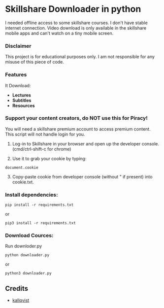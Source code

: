# Skillshare Downloader in python

I needed offline access to some skillshare courses. I don't have stable internet connection.
Video download is only available in the skillshare mobile apps and can't watch on a tiny mobile screen.

### Disclaimer
This project is for educational purposes only. I am not responsible for any misuse of this piece of code.

### Features

It Download:
- **Lectures**
- **Subtitles**
- **Resources**

### Support your content creators, do **NOT** use this for **Piracy**!

You will need a skillshare premium account to access premium content.
This script will not handle login for you.

1. Log-in to Skillshare in your browser and open up the developer console.
(cmd/ctrl-shift-c for chrome)

2. Use it to grab your cookie by typing:
```
document.cookie
```

3. Copy-paste cookie from developer console (without " if present) into cookie.txt.

### Install dependencies:
```
pip install -r requirements.txt
```
or
```
pip3 install -r requirements.txt
```

### Download Cources:
Run downloder.py
```
python downloader.py
```
or 
```
python3 downloader.py
```

##  Credits
 - [kallqvist](https://github.com/kallqvist)
